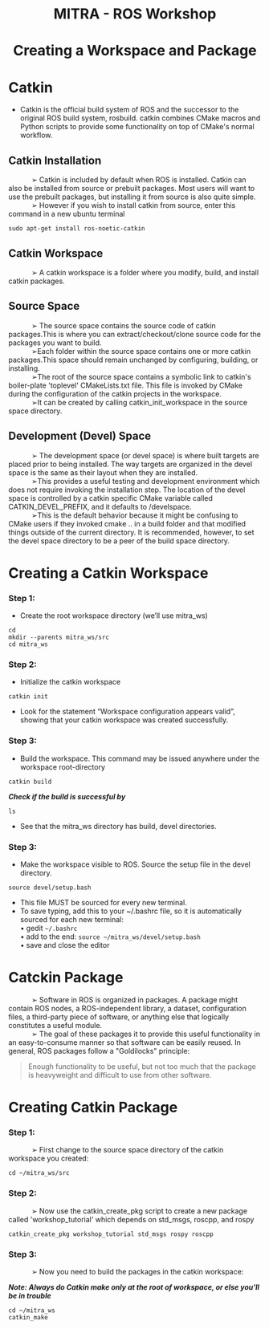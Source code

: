 # <p align = "center">MITRA - ROS Workshop </p>

# <p align = "center">Creating a Workspace and Package</p>

# Catkin 
* Catkin is the official build system of ROS and the successor to the original ROS build system, rosbuild. catkin combines CMake macros and Python scripts to provide some functionality on top of CMake's normal workflow.

## Catkin Installation

<p> 
  
  &emsp;&emsp;&emsp; ➢ Catkin is included by default when ROS is installed. Catkin can also be installed from source or prebuilt packages. Most users will want to use the prebuilt packages, but installing it from source is also quite simple.
</br> 
&emsp;&emsp;&emsp; ➢ However if you wish to install catkin from source, enter this command in a new ubuntu terminal
  </p>
  

```
sudo apt-get install ros-noetic-catkin
```

## Catkin Workspace
<p> 
  
  &emsp;&emsp;&emsp; ➢ A catkin workspace is a folder where you modify, build, and install catkin packages.
  </p>

## Source Space
<p> 
  
  &emsp;&emsp;&emsp; ➢ The source space contains the source code of catkin packages.This is where you can extract/checkout/clone source code for the packages you want to build. 
  </br> &emsp;&emsp;&emsp; ➢Each folder within the source space contains one or more catkin packages.This space should remain unchanged by configuring, building, or installing. 
  </br> &emsp;&emsp;&emsp; ➢The root of the source space contains a symbolic link to catkin's boiler-plate 'toplevel' CMakeLists.txt file. This file is invoked by CMake during the configuration of the catkin projects in the workspace. 
  </br> &emsp;&emsp;&emsp; ➢It can be created by calling catkin_init_workspace in the source space directory.

## Development (Devel) Space
<p> 
  
  &emsp;&emsp;&emsp; ➢ The development space (or devel space) is where built targets are placed prior to being installed. The way targets are organized in the devel space is the same as their layout when they are installed. 
  </br> &emsp;&emsp;&emsp; ➢This provides a useful testing and development environment which does not require invoking the installation step. The location of the devel space is controlled by a catkin specific CMake variable called CATKIN_DEVEL_PREFIX, and it defaults to <build space>/develspace. 
  </br> &emsp;&emsp;&emsp; ➢This is the default behavior because it might be confusing to CMake users if they invoked cmake .. in a build folder and that modified things outside of the current directory. It is recommended, however, to set the devel space directory to be a peer of the build space directory.
  </p>
  
# Creating a Catkin Workspace

### Step 1:
* Create the root workspace directory (we’ll use mitra_ws)
```
cd 
mkdir --parents mitra_ws/src
cd mitra_ws
```

### Step 2:
* Initialize the catkin workspace
```
catkin init
```
* Look for the statement “Workspace configuration appears valid”, showing that your catkin workspace was created successfully.

### Step 3:
* Build the workspace. This command may be issued anywhere under the workspace root-directory
```
catkin build
```

 ***Check if the build is successful by***
```
ls
```
* See that the mitra_ws directory has build, devel directories.

### Step 3:
* Make the workspace visible to ROS. Source the setup file in the devel directory.
```
source devel/setup.bash
```
* This file MUST be sourced for every new terminal.
* To save typing, add this to your ~/.bashrc file, so it is automatically sourced for each new terminal: </br>
• gedit `~/.bashrc` </br>
• add to the end: `source ~/mitra_ws/devel/setup.bash`</br>
• save and close the editor </br>

# Catckin Package
<p> 
  
  &emsp;&emsp;&emsp; ➢ Software in ROS is organized in packages. A package might contain ROS nodes, a ROS-independent library, a dataset, configuration files, a third-party piece of software, or anything else that logically constitutes a useful module. 
  </br> &emsp;&emsp;&emsp; ➢ The goal of these packages it to provide this useful functionality in an easy-to-consume manner so that software can be easily reused. In general, ROS packages follow a "Goldilocks" principle:  </p>
  > Enough functionality to be useful, but not too much that the package is heavyweight and difficult to use from other software.

 # Creating Catkin Package
 
 ### Step 1:
 
 <p> 
  
  &emsp;&emsp;&emsp; ➢ First change to the source space directory of the catkin workspace you created:
  </p>
  
  ```
  cd ~/mitra_ws/src
  ```
  
  ### Step 2:
   <p> 
  &emsp;&emsp;&emsp; ➢ Now use the catkin_create_pkg script to create a new package called 'workshop_tutorial' which depends on std_msgs, roscpp, and rospy
  </p>
  
  ```
  catkin_create_pkg workshop_tutorial std_msgs rospy roscpp
  ```
  
  ### Step 3:
  
  <p>
  &emsp;&emsp;&emsp; ➢ Now you need to build the packages in the catkin workspace:
  </p>
  
  ***Note: Always do Catkin make only at the root of workspace, or else you'll be in trouble***
  
  ```
  cd ~/mitra_ws
  catkin_make

  ```
  
